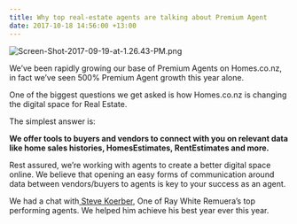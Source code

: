 ```yaml
---
title: Why top real-estate agents are talking about Premium Agent
date: 2017-10-18 14:56:00 +13:00
---
```


![Screen-Shot-2017-09-19-at-1.26.43-PM.png](/uploads/Screen-Shot-2017-09-19-at-1.26.43-PM.png)

We’ve been rapidly growing our base of Premium Agents on Homes.co.nz, in fact we’ve seen 500% Premium Agent growth this year alone.

One of the biggest questions we get asked is how Homes.co.nz is changing the digital space for Real Estate.

The simplest answer is:

**We offer tools to buyers and vendors to connect with you on relevant data like home sales histories, HomesEstimates, RentEstimates and more.**

Rest assured, we’re working with agents to create a better digital space online. We believe that opening an easy forms of communication around data between vendors/buyers to agents is key to your success as an agent.

We had a chat with[ Steve Koerber,](https://homes.co.nz/app/agents/agent/ad8be6e5-a079-4e87-a374-e8b2edf3ffd4) One of Ray White Remuera’s top performing agents. We helped him achieve his best year ever this year.
